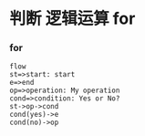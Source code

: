 # 判断  逻辑运算  for
### for
```
flow
st=>start: start
e=>end
op=>operation: My operation
cond=>condition: Yes or No?
st->op->cond
cond(yes)->e
cond(no)->op
```
